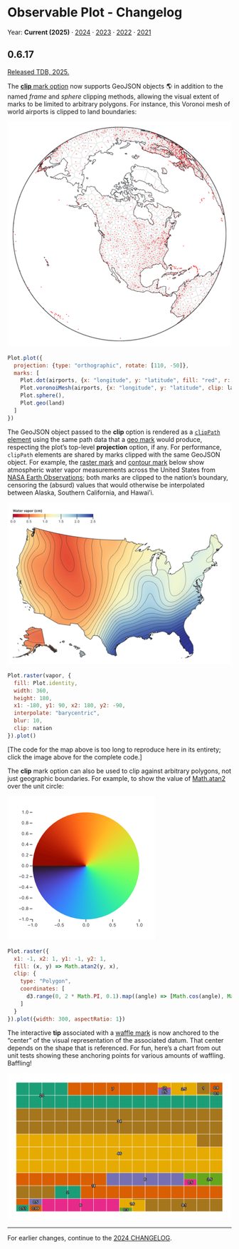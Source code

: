 # Observable Plot - Changelog

Year: **Current (2025)** · [2024](./CHANGELOG-2024.md) · [2023](./CHANGELOG-2023.md) · [2022](./CHANGELOG-2022.md) · [2021](./CHANGELOG-2021.md)

## 0.6.17

[Released TDB, 2025.](https://github.com/observablehq/plot/releases/tag/v0.6.17)

The [**clip** mark option](https://observablehq.com/plot/features/marks#clip) now supports GeoJSON objects 🌎 in addition to the named *frame* and *sphere* clipping methods, allowing the visual extent of marks to be limited to arbitrary polygons. For instance, this Voronoi mesh of world airports is clipped to land boundaries:

[<img src="./img/airports-clip-land.png" width="708" alt="a map of world airports with a Voronoi mesh clipped to land">](https://observablehq.com/@observablehq/plot-world-airports)

```js
Plot.plot({
  projection: {type: "orthographic", rotate: [110, -50]},
  marks: [
    Plot.dot(airports, {x: "longitude", y: "latitude", fill: "red", r: 1}),
    Plot.voronoiMesh(airports, {x: "longitude", y: "latitude", clip: land}),
    Plot.sphere(),
    Plot.geo(land)
  ]
})
```

The GeoJSON object passed to the **clip** option is rendered as a [`clipPath` element](https://developer.mozilla.org/en-US/docs/Web/SVG/Element/clipPath) using the same path data that a [geo mark](https://observablehq.com/plot/marks/geo) would produce, respecting the plot’s top-level **projection** option, if any. For performance, `clipPath` elements are shared by marks clipped with the same GeoJSON object. For example, the [raster mark](https://observablehq.com/plot/marks/raster) and [contour mark](https://observablehq.com/plot/marks/contour) below show atmospheric water vapor measurements across the United States from [NASA Earth Observations](https://neo.gsfc.nasa.gov/view.php?datasetId=MYDAL2_M_SKY_WV); both marks are clipped to the nation’s boundary, censoring the (absurd) values that would otherwise be interpolated between Alaska, Southern California, and Hawai’i.

[<img src="./img/vapor-clip-us.png" width="708" alt="a map of water vapor measurements in the United States">](https://observablehq.com/@observablehq/plot-us-water-vapor)

```js
Plot.raster(vapor, {
  fill: Plot.identity,
  width: 360,
  height: 180,
  x1: -180, y1: 90, x2: 180, y2: -90,
  interpolate: "barycentric",
  blur: 10,
  clip: nation
}).plot()
```

[The code for the map above is too long to reproduce here in its entirety; click the image above for the complete code.]

The **clip** mark option can also be used to clip against arbitrary polygons, not just geographic boundaries. For example, to show the value of [Math.atan2](https://developer.mozilla.org/en-US/docs/Web/JavaScript/Reference/Global_Objects/Math/atan2) over the unit circle:

[<img src="./img/unit-circle-atan2.png" width="332" alt="the value of atan2 across the unit disc, encoded as color">](https://observablehq.com/@observablehq/plot-color-angle)

```js
Plot.raster({
  x1: -1, x2: 1, y1: -1, y2: 1,
  fill: (x, y) => Math.atan2(y, x),
  clip: {
    type: "Polygon",
    coordinates: [
      d3.range(0, 2 * Math.PI, 0.1).map((angle) => [Math.cos(angle), Math.sin(angle)])
    ]
  }
}).plot({width: 300, aspectRatio: 1})
```

The interactive **tip** associated with a [waffle mark](https://observablehq.com/plot/marks/waffle) is now anchored to the “center” of the visual representation of the associated datum. That center depends on the shape that is referenced. For fun, here’s a chart from out unit tests showing these anchoring points for various amounts of waffling. Baffling!

<img src="./img/waffle-pointer-fractional.png" width="672" alt="waffle mark with the anchor position of each datum marked with its value">

---

For earlier changes, continue to the [2024 CHANGELOG](./CHANGELOG-2024.md).
